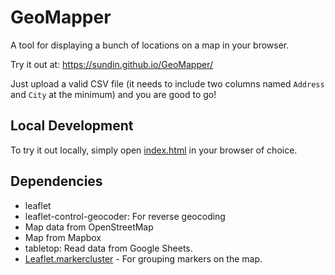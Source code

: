 # GeoMapper

A tool for displaying a bunch of locations on a map in your browser.

Try it out at: https://sundin.github.io/GeoMapper/

Just upload a valid CSV file (it needs to include two columns named `Address` and `City` at the minimum) and you are good to go!

## Local Development

To try it out locally, simply open [index.html](./index.html) in your browser of choice.

## Dependencies

- leaflet
- leaflet-control-geocoder: For reverse geocoding
- Map data from OpenStreetMap
- Map from Mapbox
- tabletop: Read data from Google Sheets.
- [Leaflet.markercluster](https://github.com/Leaflet/Leaflet.markercluster) - For grouping markers on the map.
